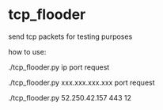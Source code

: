 # tcp_flooder
send tcp packets for testing purposes


how to use:

./tcp_flooder.py ip port request

./tcp_flooder.py xxx.xxx.xxx.xxx port request

./tcp_flooder.py 52.250.42.157 443 12
